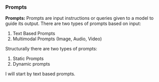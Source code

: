 ### Prompts
**Prompts:** Prompts are input instructions or queries given to a model to guide its output.
There are two types of prompts based on input:
1. Text Based Prompts
2. Multimodal Prompts (Image, Audio, Video)

Structurally there are two types of prompts:

1. Static Prompts
2. Dynamic prompts

I will start by text based prompts.